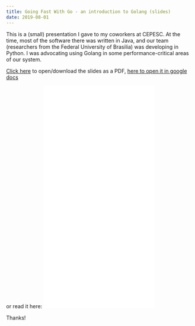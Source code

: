 ```yaml
---
title: Going Fast With Go - an introduction to Golang (slides)
date: 2019-08-01
---
```


This is a (small) presentation I gave to my coworkers at CEPESC. At the time, most of the software there was written in Java, and our team (researchers from the Federal University of Brasilia) was developing in Python. I was advocating using Golang in some performance-critical areas of our system.

<a href="/assets/going_fast_with_go.pdf" download>Click here</a> to open/download the slides as a PDF, <a href="https://docs.google.com/presentation/d/1xzBuBE6tJqOESntHkj5aLWY7mSVIZG3IlOGHTJTYJdA/edit?usp=sharing
" download>here to open it in google docs </a>

or read it here:
<embed src="/assets/going_fast_with_go.pdf" type="application/pdf" class="w-full" height="600px" >

Thanks!
